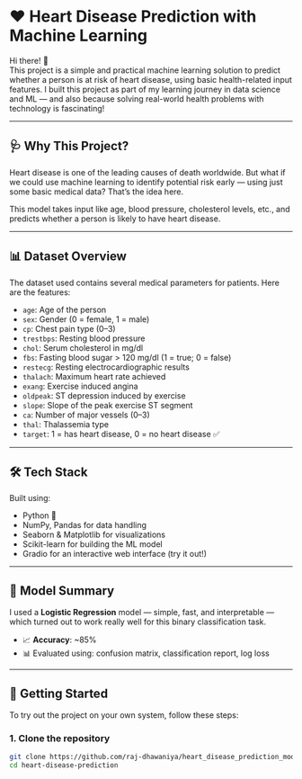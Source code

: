 # ❤️ Heart Disease Prediction with Machine Learning

Hi there! 👋  
This project is a simple and practical machine learning solution to predict whether a person is at risk of heart disease, using basic health-related input features. I built this project as part of my learning journey in data science and ML — and also because solving real-world health problems with technology is fascinating!

---

## 🩺 Why This Project?

Heart disease is one of the leading causes of death worldwide. But what if we could use machine learning to identify potential risk early — using just some basic medical data? That’s the idea here.

This model takes input like age, blood pressure, cholesterol levels, etc., and predicts whether a person is likely to have heart disease.

---

## 📊 Dataset Overview

The dataset used contains several medical parameters for patients. Here are the features:

- `age`: Age of the person
- `sex`: Gender (0 = female, 1 = male)
- `cp`: Chest pain type (0–3)
- `trestbps`: Resting blood pressure
- `chol`: Serum cholesterol in mg/dl
- `fbs`: Fasting blood sugar > 120 mg/dl (1 = true; 0 = false)
- `restecg`: Resting electrocardiographic results
- `thalach`: Maximum heart rate achieved
- `exang`: Exercise induced angina
- `oldpeak`: ST depression induced by exercise
- `slope`: Slope of the peak exercise ST segment
- `ca`: Number of major vessels (0–3)
- `thal`: Thalassemia type
- `target`: 1 = has heart disease, 0 = no heart disease ✅

---

## 🛠 Tech Stack

Built using:

- Python 🐍
- NumPy, Pandas for data handling
- Seaborn & Matplotlib for visualizations
- Scikit-learn for building the ML model
- Gradio for an interactive web interface (try it out!)

---

## 🧠 Model Summary

I used a **Logistic Regression** model — simple, fast, and interpretable — which turned out to work really well for this binary classification task.

- 📈 **Accuracy**: ~85%
- 📊 Evaluated using: confusion matrix, classification report, log loss

---

## 🚀 Getting Started

To try out the project on your own system, follow these steps:

### 1. Clone the repository
```bash
git clone https://github.com/raj-dhawaniya/heart_disease_prediction_model.git
cd heart-disease-prediction
